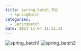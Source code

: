 ```yaml
---
title: spring_batch_개요
  - SpringBatch
categories:
  - SpringBatch
date: 2021-11-04 11:11:31
---
```


![spring_batch1](/review_img/springbatch/1.PNG)
![spring_batch2](/review_img/springbatch/2.PNG)




